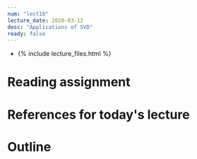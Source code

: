 ```yaml
---
num: "lect18"
lecture_date: 2020-03-12
desc: "Applications of SVD"
ready: false
---
```


* {% include lecture_files.html %}

# Reading assignment


# References for today's lecture


# Outline

